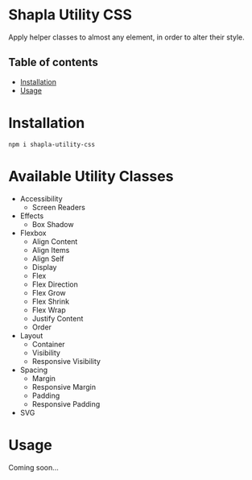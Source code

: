 # Shapla Utility CSS

Apply helper classes to almost any element, in order to alter their style.

## Table of contents

- [Installation](#installation)
- [Usage](#usage)

# Installation

```
npm i shapla-utility-css
```

# Available Utility Classes
* Accessibility
    * Screen Readers
* Effects
    * Box Shadow
* Flexbox
    * Align Content
    * Align Items
    * Align Self
    * Display
    * Flex
    * Flex Direction
    * Flex Grow
    * Flex Shrink
    * Flex Wrap
    * Justify Content
    * Order
* Layout
    * Container
    * Visibility
    * Responsive Visibility
* Spacing
    * Margin
    * Responsive Margin
    * Padding
    * Responsive Padding
* SVG

# Usage
Coming soon...